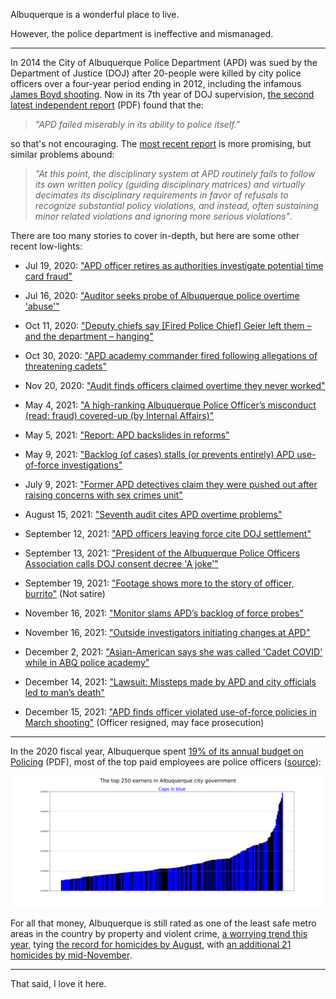Albuquerque is a wonderful place to live.

However, the police department is ineffective and mismanaged. 

----

In 2014 the City of Albuquerque Police Department (APD) was sued by the Department of Justice (DOJ) after 20-people were killed by city police officers over a four-year period ending in 2012, including the infamous [James Boyd shooting](https://www.npr.org/sections/thetwo-way/2016/10/12/497660078/albuquerque-police-shooting-trial-ends-in-a-hung-jury). Now in its 7th year of DOJ supervision, [the second latest independent report](https://www.justice.gov/usao-nm/page/file/1334286/download) (PDF) found that the:

> *"APD failed miserably in its ability to police itself."* 

so that's not encouraging. The [most recent report](https://www.justice.gov/usao-nm/file/1404816/download) is more promising, but similar problems abound: 

> *"At this point, the disciplinary system at APD routinely fails to follow its own written policy (guiding disciplinary matrices) and virtually decimates its disciplinary requirements in favor of refusals to recognize substantial policy violations, and instead, often sustaining minor related violations and ignoring more serious violations"*.

There are too many stories to cover in-depth, but here are some other recent low-lights:

- Jul 19, 2020: ["APD officer retires as authorities investigate potential time card fraud"](https://www.krqe.com/news/albuquerque-metro/apd-officer-retires-as-authorities-investigate-potential-time-card-fraud/)

- Jul 16, 2020: ["Auditor seeks probe of Albuquerque police overtime 'abuse'"](https://apnews.com/article/57332d86f5826653dbb14c7b9e143a5d)

- Oct 11, 2020: ["Deputy chiefs say \[Fired Police Chief\] Geier left them – and the department – hanging"](https://www.abqjournal.com/1505848/deputy-chiefs-say-geier-left-them-ndash-and-the-department-ndash-hanging.html)

- Oct 30, 2020: ["APD academy commander fired following allegations of threatening cadets"](https://www.krqe.com/news/albuquerque-metro/apd-terminates-academy-commander-for-harassing-whistleblowers/)

- Nov 20, 2020: ["Audit finds officers claimed overtime they never worked"](https://www.koat.com/article/audit-finds-officers-claimed-overtime-they-never-worked/34741386)

- May 4, 2021: ["A high-ranking Albuquerque Police Officer’s misconduct (read: fraud) covered-up (by Internal Affairs)"](https://www.krqe.com/news/larry-barker/a-high-ranking-albuquerque-police-officers-misconduct-covered-up/)

- May 5, 2021: ["Report: APD backslides in reforms"](https://www.abqjournal.com/2387577/report-apd-backslid-in-reforms.html)

- May 9, 2021: ["Backlog (of cases) stalls (or prevents entirely) APD use-of-force investigations"](https://www.abqjournal.com/2388794/backlog-stalls-apd-useofforce-investigations.html)

- July 9, 2021: ["Former APD detectives claim they were pushed out after raising concerns with sex crimes unit"](https://www.kob.com/new-mexico-news/former-apd-detectives-claim-they-were-pushed-out-after-raising-concerns-with-sex-crimes-unit/6166523/)

- August 15, 2021: ["Seventh audit cites APD overtime problems"](https://www.abqjournal.com/2419877/seventh-audit-cites-apd-overtime-problems.html)

- September 12, 2021: ["APD officers leaving force cite DOJ settlement"](https://www.abqjournal.com/2428379/exiting-officers-cite-doj-settlement.html)

- September 13, 2021: ["President of the Albuquerque Police Officers Association calls DOJ consent decree 'A joke'"](https://www.kob.com/albuquerque-news/doj-releases-new-rules-for-cities-under-consent-decree/6237220/)

- September 19, 2021: ["Footage shows more to the story of officer, burrito"](https://www.abqjournal.com/2430850/footage-shows-more-to-the-story-of-officer-burrito.html) (Not satire)

- November 16, 2021: ["Monitor slams APD’s backlog of force probes"](https://www.abqjournal.com/2446751/monitor-blasts-apds-worsening-use-of-force-backlog.html)

- November 16, 2021: ["Outside investigators initiating changes at APD"](https://www.abqjournal.com/2446756/outside-investigators-initiating-changes-at-apd.html)

- December 2, 2021: ["Asian-American says she was called 'Cadet COVID' while in ABQ police academy"](https://www.koat.com/article/chinese-police-cadet-called-cadet-covid-in-albuquerque/38405671?fbclid=IwAR025X-rxbRsIOlw3efZVpz4VWcbNoIEgrUGNH7SaykBGQFh9c8gOUSg4uE)

- December 14, 2021: ["Lawsuit: Missteps made by APD and city officials led to man’s death"](https://www.abqjournal.com/2454102/lawsuit-missteps-made-by-apd-and-city-officials-led-to-mans-death-e.html)

- December 15, 2021: ["APD finds officer violated use-of-force policies in March shooting"](https://www.abqjournal.com/2454378/apd-found-officer-violated-policies-in-march-shooting.html) (Officer resigned, may face prosecution)

----

In the 2020 fiscal year, Albuquerque spent [19% of its annual budget on Policing](http://documents.cabq.gov/budget/fy-20-approved-budget.pdf) (PDF), most of the top paid employees are  police officers ([source](https://publicreports.cabq.gov/ibmcognos/bi/?perspective=classicviewer&pathRef=.public_folders%2FTransparency%2FTop%20Earners%20of%20the%20City%20of%20Albuquerque%20List&id=i5AAD1EA752BA417099BA819E482F6642&objRef=i5AAD1EA752BA417099BA819E482F6642&action=run&format=HTML&cmPropStr=%7B%22id%22%3A%22i5AAD1EA752BA417099BA819E482F6642%22%2C%22type%22%3A%22report%22%2C%22defaultName%22%3A%22Top%20Earners%20of%20the%20City%20of%20Albuquerque%20List%22%2C%22permissions%22%3A%5B%22execute%22%2C%22traverse%22%5D%7D)):

![How much is too much?](https://raw.githubusercontent.com/TimNagle-McNaughton/APD_salaries/main/barplot.png)

For all that money, Albuquerque is still rated as one of the least safe metro areas in the country by property and violent crime, [a worrying trend this year](https://www.abqjournal.com/2380171/year-to-date-homicides-up-significantly.html), tying [the record for homicides by August](https://www.abqjournal.com/2417797/city-breaks-yearly-homicide-record.html), with [an additional 21 homicides by mid-November](https://www.koat.com/article/albuquerque-police-102-homicide-coors-dions/38286002).

----

That said, I love it here.
